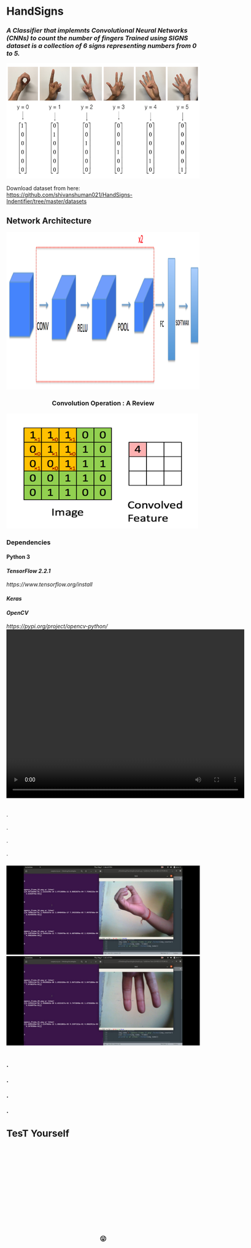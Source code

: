 # HandSigns

<h3><I>A Classifier that implemnts Convolutional Neural Networks (CNNs) to count the number of fingers
Trained using SIGNS dataset is a collection of 6 signs representing numbers from 0 to 5.</I></h3>


<img src="signs.png" style="width:800px;height:300px;">



Download dataset from here:
https://github.com/shivanshuman021/HandSigns-Indentifier/tree/master/datasets

<h2>Network Architecture</h2>
<img src="images/model.png" style="width:1028px;height:410px;">

<div>
<center><h3>Convolution Operation : A Review</h3></center>
<img src="images/Convolution_schematic.gif" style="width:500px;height:300px;">
</div>

<div>
  <h3><B>Dependencies</B></h3>
<h4> Python 3 </h4>
    <h4><I> TensorFlow 2.2.1</I></h4>  <I>https://www.tensorflow.org/install </I>
    <h4><I> Keras </I></h4>
  <h4><I> OpenCV<I></h4> </I>https://pypi.org/project/opencv-python/</I>
    
</div>

<div>
<center>
<video width="620" height="440" src="images/test.mp4" type="video/mp4" controls>
</video>
</center>
</div>

<br>.</br>
<br>.</br>
<br>.</br>
<br>.</br>



<h3><B>
<div class="row">
  <div class="column">
    <img src="images/ident0.jpeg" alt="zero">
  </div>
  <div class="column">
    <img src="images/ident3.jpeg" alt="three">
  </div>
</div>
  

<br>.
</br>
<br>.
</br>
<br>.
</br>
<br>.
</br>

<h2>TesT Yourself</h2>
<p style="font-size:250px"><center>&#128540;<center></p>
  


